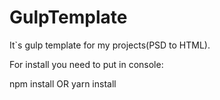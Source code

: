 # GulpTemplate
It`s gulp template for my projects(PSD to HTML).

For install you need to put in console:

npm install
  OR
yarn install
